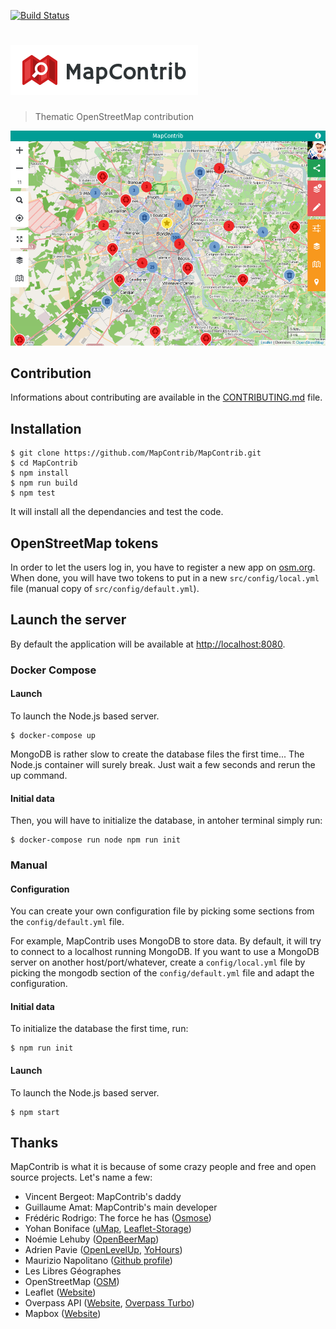 [![Build Status](https://api.travis-ci.org/MapContrib/MapContrib.svg?branch=develop)](http://travis-ci.org/MapContrib/MapContrib)

# ![MapContrib](logo.png)

> Thematic OpenStreetMap contribution

![MapContrib](screenshot.png)


## Contribution

Informations about contributing are available in the [CONTRIBUTING.md](CONTRIBUTING.md) file.


## Installation

    $ git clone https://github.com/MapContrib/MapContrib.git
    $ cd MapContrib
    $ npm install
    $ npm run build
    $ npm test

It will install all the dependancies and test the code.


## OpenStreetMap tokens

In order to let the users log in, you have to register a new app on [osm.org](https://openstreetmap.org). When done, you will have two tokens to put in a new `src/config/local.yml` file (manual copy of `src/config/default.yml`).


## Launch the server

By default the application will be available at [http://localhost:8080](http://localhost:8080).

### Docker Compose

#### Launch

To launch the Node.js based server.

    $ docker-compose up

MongoDB is rather slow to create the database files the first time... The Node.js container will surely break.
Just wait a few seconds and rerun the up command.

#### Initial data

Then, you will have to initialize the database, in antoher terminal simply run:

    $ docker-compose run node npm run init

### Manual

#### Configuration

You can create your own configuration file by picking some sections from the `config/default.yml` file.

For example, MapContrib uses MongoDB to store data. By default, it will try to connect to a localhost running MongoDB.
If you want to use a MongoDB server on another host/port/whatever, create a `config/local.yml` file by picking the mongodb section of the `config/default.yml` file and adapt the configuration.

#### Initial data

To initialize the database the first time, run:

    $ npm run init

#### Launch

To launch the Node.js based server.

    $ npm start


## Thanks

MapContrib is what it is because of some crazy people and free and open source projects. Let's name a few:

* Vincent Bergeot: MapContrib's daddy
* Guillaume Amat: MapContrib's main developer
* Frédéric Rodrigo: The force he has ([Osmose](https://github.com/osm-fr/osmose-backend))
* Yohan Boniface ([uMap](https://bitbucket.org/yohanboniface/umap), [Leaflet-Storage](https://github.com/yohanboniface/Leaflet.Storage))
* Noémie Lehuby ([OpenBeerMap](https://github.com/OpenBeerMap/OpenBeerMap.github.io))
* Adrien Pavie ([OpenLevelUp](http://openlevelup.net), [YoHours](http://projets.pavie.info/yohours))
* Maurizio Napolitano ([Github profile](https://github.com/napo))
* Les Libres Géographes
* OpenStreetMap ([OSM](http://osm.org))
* Leaflet ([Website](http://leafletjs.com))
* Overpass API ([Website](http://www.overpass-api.de), [Overpass Turbo](http://overpass-turbo.eu))
* Mapbox ([Website](https://www.mapbox.com))
